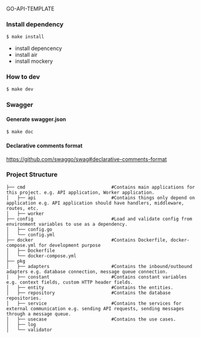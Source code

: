 GO-API-TEMPLATE

### Install dependency

```bash
$ make install
```

- install depencency
- install air
- install mockery

### How to dev

```bash
$ make dev
```

### Swagger

#### Generate swagger.json

```bash
$ make doc
```

#### Declarative comments format

https://github.com/swaggo/swag#declarative-comments-format

### Project Structure
```
├── cmd                                #Contains main applications for this project. e.g. API application, Worker application.
│   ├── api                            #Contains things only depend on application e.g. API application should have handlers, middleware, routes, etc.
│   ├── worker
├── config                             #Load and validate config from environment variables to use as a dependency.
│   ├── config.go
│   └── config.yml
├── docker                             #Contains Dockerfile, docker-compose.yml for development purpose
│   ├── Dockerfile
│   └── docker-compose.yml
├── pkg
│   ├── adapters                       #Contains the inbound/outbound adapters e.g. database connection, message queue connection.
│   ├── constant                       #Contains constant variables e.g. context fields, custom HTTP header fields.
│   ├── entity                         #Contains the entities.
│   ├── repository                     #Contains the database repositories.
│   ├── service                        #Contains the services for external communication e.g. sending API requests, sending messages through a message queue.
│   ├── usecase                        #Contains the use cases.
│   ├── log                            
│   └── validator
```
